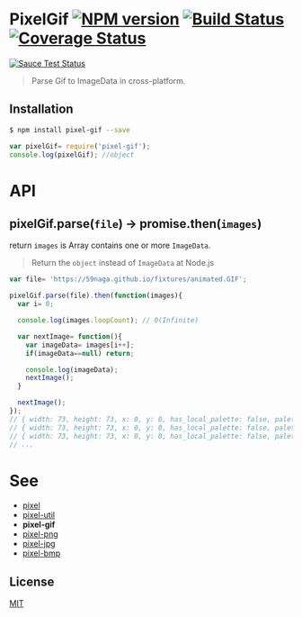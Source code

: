 # PixelGif [![NPM version][npm-image]][npm] [![Build Status][travis-image]][travis] [![Coverage Status][coveralls-image]][coveralls]

[![Sauce Test Status][sauce-image]][sauce]

> Parse Gif to ImageData in cross-platform.

## Installation
```bash
$ npm install pixel-gif --save
```
```js
var pixelGif= require('pixel-gif');
console.log(pixelGif); //object
```

# API

## pixelGif.parse(`file`) -> promise.then(`images`)

return `images` is Array contains one or more `ImageData`.
> Return the `object` instead of `ImageData` at Node.js

```js
var file= 'https://59naga.github.io/fixtures/animated.GIF';

pixelGif.parse(file).then(function(images){
  var i= 0;

  console.log(images.loopCount); // 0(Infinite)

  var nextImage= function(){
    var imageData= images[i++];
    if(imageData==null) return;

    console.log(imageData);
    nextImage();
  }

  nextImage();
});
// { width: 73, height: 73, x: 0, y: 0, has_local_palette: false, palette_offset: 13, data_offset: 818, data_length: 393, transparent_index: null, interlaced: false, delay: 1000, disposal: 0, data: <Uint8Array ..> }
// { width: 73, height: 73, x: 0, y: 0, has_local_palette: false, palette_offset: 13, data_offset: 1229, data_length: 387, transparent_index: null, interlaced: false, delay: 900, disposal: 0, data: <Uint8Array ..>  }
// { width: 73, height: 73, x: 0, y: 0, has_local_palette: false, palette_offset: 13, data_offset: 1634, data_length: 393, transparent_index: null, interlaced: false, delay: 800, disposal: 0, data: <Uint8Array ..>  }
// ...
```

# See
* [pixel](https://github.com/59naga/pixel/)
* [pixel-util](https://github.com/59naga/pixel-util/)
* __pixel-gif__
* [pixel-png](https://github.com/59naga/pixel-png/)
* [pixel-jpg](https://github.com/59naga/pixel-jpg/)
* [pixel-bmp](https://github.com/59naga/pixel-bmp/)

License
---
[MIT][License]

[License]: http://59naga.mit-license.org/

[sauce-image]: http://soysauce.berabou.me/u/59798/pixel-gif.svg?large
[sauce]: https://saucelabs.com/u/59798
[npm-image]:https://img.shields.io/npm/v/pixel-gif.svg?style=flat-square
[npm]: https://npmjs.org/package/pixel-gif
[travis-image]: http://img.shields.io/travis/59naga/pixel-gif-.svg?style=flat-square
[travis]: https://travis-ci.org/59naga/pixel-gif-
[coveralls-image]: http://img.shields.io/coveralls/59naga/pixel-gif-.svg?style=flat-square
[coveralls]: https://coveralls.io/r/59naga/pixel-gif-?branch=master